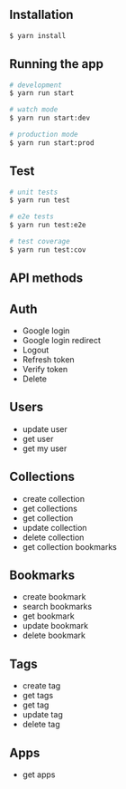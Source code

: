 ## Installation

```bash
$ yarn install
```

## Running the app

```bash
# development
$ yarn run start

# watch mode
$ yarn run start:dev

# production mode
$ yarn run start:prod
```

## Test

```bash
# unit tests
$ yarn run test

# e2e tests
$ yarn run test:e2e

# test coverage
$ yarn run test:cov
```

## API methods

## Auth

- Google login
- Google login redirect
- Logout
- Refresh token
- Verify token
- Delete

## Users

- update user
- get user
- get my user

## Collections

- create collection
- get collections
- get collection
- update collection
- delete collection
- get collection bookmarks

## Bookmarks

- create bookmark
- search bookmarks
- get bookmark
- update bookmark
- delete bookmark

## Tags

- create tag
- get tags
- get tag
- update tag
- delete tag

## Apps

- get apps
